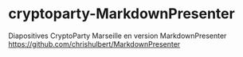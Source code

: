 cryptoparty-MarkdownPresenter
=============================

Diapositives CryptoParty Marseille en version MarkdownPresenter https://github.com/chrishulbert/MarkdownPresenter
